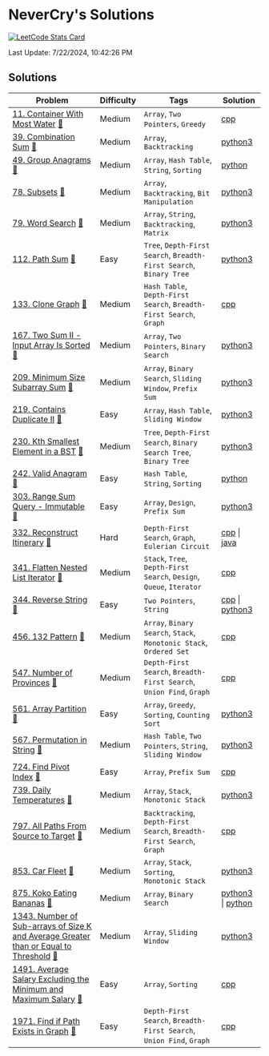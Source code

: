 # NeverCry's Solutions

[![LeetCode Stats Card](https://leetcard.jacoblin.cool/NeverCry)](https://leetcode.com/NeverCry/)

Last Update: 7/22/2024, 10:42:26 PM

## Solutions

| Problem | Difficulty | Tags | Solution |
| ------- | ---------- | ---- | -------- |
| [11. Container With Most Water](./11.%20Container%20With%20Most%20Water) [🔗](https://leetcode.com/problems/container-with-most-water/) | Medium | `Array`, `Two Pointers`, `Greedy` | [cpp](./11.%20Container%20With%20Most%20Water/container-with-most-water.cpp) |
| [39. Combination Sum](./39.%20Combination%20Sum) [🔗](https://leetcode.com/problems/combination-sum/) | Medium | `Array`, `Backtracking` | [python3](./39.%20Combination%20Sum/combination-sum.py3) |
| [49. Group Anagrams](./49.%20Group%20Anagrams) [🔗](https://leetcode.com/problems/group-anagrams/) | Medium | `Array`, `Hash Table`, `String`, `Sorting` | [python](./49.%20Group%20Anagrams/group-anagrams.py) |
| [78. Subsets](./78.%20Subsets) [🔗](https://leetcode.com/problems/subsets/) | Medium | `Array`, `Backtracking`, `Bit Manipulation` | [python3](./78.%20Subsets/subsets.py3) |
| [79. Word Search](./79.%20Word%20Search) [🔗](https://leetcode.com/problems/word-search/) | Medium | `Array`, `String`, `Backtracking`, `Matrix` | [python3](./79.%20Word%20Search/word-search.py3) |
| [112. Path Sum](./112.%20Path%20Sum) [🔗](https://leetcode.com/problems/path-sum/) | Easy | `Tree`, `Depth-First Search`, `Breadth-First Search`, `Binary Tree` | [python3](./112.%20Path%20Sum/path-sum.py3) |
| [133. Clone Graph](./133.%20Clone%20Graph) [🔗](https://leetcode.com/problems/clone-graph/) | Medium | `Hash Table`, `Depth-First Search`, `Breadth-First Search`, `Graph` | [cpp](./133.%20Clone%20Graph/clone-graph.cpp) |
| [167. Two Sum II - Input Array Is Sorted](./167.%20Two%20Sum%20II%20-%20Input%20Array%20Is%20Sorted) [🔗](https://leetcode.com/problems/two-sum-ii-input-array-is-sorted/) | Medium | `Array`, `Two Pointers`, `Binary Search` | [python3](./167.%20Two%20Sum%20II%20-%20Input%20Array%20Is%20Sorted/two-sum-ii-input-array-is-sorted.py3) |
| [209. Minimum Size Subarray Sum](./209.%20Minimum%20Size%20Subarray%20Sum) [🔗](https://leetcode.com/problems/minimum-size-subarray-sum/) | Medium | `Array`, `Binary Search`, `Sliding Window`, `Prefix Sum` | [python3](./209.%20Minimum%20Size%20Subarray%20Sum/minimum-size-subarray-sum.py3) |
| [219. Contains Duplicate II](./219.%20Contains%20Duplicate%20II) [🔗](https://leetcode.com/problems/contains-duplicate-ii/) | Easy | `Array`, `Hash Table`, `Sliding Window` | [python3](./219.%20Contains%20Duplicate%20II/contains-duplicate-ii.py3) |
| [230. Kth Smallest Element in a BST](./230.%20Kth%20Smallest%20Element%20in%20a%20BST) [🔗](https://leetcode.com/problems/kth-smallest-element-in-a-bst/) | Medium | `Tree`, `Depth-First Search`, `Binary Search Tree`, `Binary Tree` | [python3](./230.%20Kth%20Smallest%20Element%20in%20a%20BST/kth-smallest-element-in-a-bst.py3) |
| [242. Valid Anagram](./242.%20Valid%20Anagram) [🔗](https://leetcode.com/problems/valid-anagram/) | Easy | `Hash Table`, `String`, `Sorting` | [python](./242.%20Valid%20Anagram/valid-anagram.py) |
| [303. Range Sum Query - Immutable](./303.%20Range%20Sum%20Query%20-%20Immutable) [🔗](https://leetcode.com/problems/range-sum-query-immutable/) | Easy | `Array`, `Design`, `Prefix Sum` | [python3](./303.%20Range%20Sum%20Query%20-%20Immutable/range-sum-query-immutable.py3) |
| [332. Reconstruct Itinerary](./332.%20Reconstruct%20Itinerary) [🔗](https://leetcode.com/problems/reconstruct-itinerary/) | Hard | `Depth-First Search`, `Graph`, `Eulerian Circuit` | [cpp](./332.%20Reconstruct%20Itinerary/reconstruct-itinerary.cpp) \| [java](./332.%20Reconstruct%20Itinerary/reconstruct-itinerary.java) |
| [341. Flatten Nested List Iterator](./341.%20Flatten%20Nested%20List%20Iterator) [🔗](https://leetcode.com/problems/flatten-nested-list-iterator/) | Medium | `Stack`, `Tree`, `Depth-First Search`, `Design`, `Queue`, `Iterator` | [cpp](./341.%20Flatten%20Nested%20List%20Iterator/flatten-nested-list-iterator.cpp) |
| [344. Reverse String](./344.%20Reverse%20String) [🔗](https://leetcode.com/problems/reverse-string/) | Easy | `Two Pointers`, `String` | [cpp](./344.%20Reverse%20String/reverse-string.cpp) \| [python3](./344.%20Reverse%20String/reverse-string.py3) |
| [456. 132 Pattern](./456.%20132%20Pattern) [🔗](https://leetcode.com/problems/132-pattern/) | Medium | `Array`, `Binary Search`, `Stack`, `Monotonic Stack`, `Ordered Set` | [cpp](./456.%20132%20Pattern/132-pattern.cpp) |
| [547. Number of Provinces](./547.%20Number%20of%20Provinces) [🔗](https://leetcode.com/problems/number-of-provinces/) | Medium | `Depth-First Search`, `Breadth-First Search`, `Union Find`, `Graph` | [cpp](./547.%20Number%20of%20Provinces/number-of-provinces.cpp) |
| [561. Array Partition](./561.%20Array%20Partition) [🔗](https://leetcode.com/problems/array-partition/) | Easy | `Array`, `Greedy`, `Sorting`, `Counting Sort` | [python3](./561.%20Array%20Partition/array-partition.py3) |
| [567. Permutation in String](./567.%20Permutation%20in%20String) [🔗](https://leetcode.com/problems/permutation-in-string/) | Medium | `Hash Table`, `Two Pointers`, `String`, `Sliding Window` | [python3](./567.%20Permutation%20in%20String/permutation-in-string.py3) |
| [724. Find Pivot Index](./724.%20Find%20Pivot%20Index) [🔗](https://leetcode.com/problems/find-pivot-index/) | Easy | `Array`, `Prefix Sum` | [cpp](./724.%20Find%20Pivot%20Index/find-pivot-index.cpp) |
| [739. Daily Temperatures](./739.%20Daily%20Temperatures) [🔗](https://leetcode.com/problems/daily-temperatures/) | Medium | `Array`, `Stack`, `Monotonic Stack` | [python3](./739.%20Daily%20Temperatures/daily-temperatures.py3) |
| [797. All Paths From Source to Target](./797.%20All%20Paths%20From%20Source%20to%20Target) [🔗](https://leetcode.com/problems/all-paths-from-source-to-target/) | Medium | `Backtracking`, `Depth-First Search`, `Breadth-First Search`, `Graph` | [cpp](./797.%20All%20Paths%20From%20Source%20to%20Target/all-paths-from-source-to-target.cpp) |
| [853. Car Fleet](./853.%20Car%20Fleet) [🔗](https://leetcode.com/problems/car-fleet/) | Medium | `Array`, `Stack`, `Sorting`, `Monotonic Stack` | [python3](./853.%20Car%20Fleet/car-fleet.py3) |
| [875. Koko Eating Bananas](./875.%20Koko%20Eating%20Bananas) [🔗](https://leetcode.com/problems/koko-eating-bananas/) | Medium | `Array`, `Binary Search` | [python3](./875.%20Koko%20Eating%20Bananas/koko-eating-bananas.py3) \| [python](./875.%20Koko%20Eating%20Bananas/koko-eating-bananas.py) |
| [1343. Number of Sub-arrays of Size K and Average Greater than or Equal to Threshold](./1343.%20Number%20of%20Sub-arrays%20of%20Size%20K%20and%20Average%20Greater%20than%20or%20Equal%20to%20Threshold) [🔗](https://leetcode.com/problems/number-of-sub-arrays-of-size-k-and-average-greater-than-or-equal-to-threshold/) | Medium | `Array`, `Sliding Window` | [python3](./1343.%20Number%20of%20Sub-arrays%20of%20Size%20K%20and%20Average%20Greater%20than%20or%20Equal%20to%20Threshold/number-of-sub-arrays-of-size-k-and-average-greater-than-or-equal-to-threshold.py3) |
| [1491. Average Salary Excluding the Minimum and Maximum Salary](./1491.%20Average%20Salary%20Excluding%20the%20Minimum%20and%20Maximum%20Salary) [🔗](https://leetcode.com/problems/average-salary-excluding-the-minimum-and-maximum-salary/) | Easy | `Array`, `Sorting` | [cpp](./1491.%20Average%20Salary%20Excluding%20the%20Minimum%20and%20Maximum%20Salary/average-salary-excluding-the-minimum-and-maximum-salary.cpp) |
| [1971. Find if Path Exists in Graph](./1971.%20Find%20if%20Path%20Exists%20in%20Graph) [🔗](https://leetcode.com/problems/find-if-path-exists-in-graph/) | Easy | `Depth-First Search`, `Breadth-First Search`, `Union Find`, `Graph` | [cpp](./1971.%20Find%20if%20Path%20Exists%20in%20Graph/find-if-path-exists-in-graph.cpp) |
